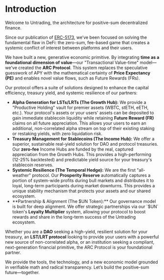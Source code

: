 # Introduction

Welcome to Untrading, the architecture for positive-sum decentralized finance.

Since our publication of [ERC-5173](https://eips.ethereum.org/EIPS/eip-5173), we’ve been focused on solving the fundamental flaw in DeFi: the zero-sum, fee-based game that creates a systemic conflict of interest between platforms and their users.

We have built a new, generative economic primitive. By integrating **time as a foundational dimension of value**—our "Transactional Value-time" model—we've created the **ARC Protocol**. This system replaces the speculative guesswork of APY with the mathematical certainty of **Price Expectancy (PE)** and enables novel value flows, such as Future Rewards (FRs).

Our protocol offers a suite of solutions designed to enhance the capital efficiency, treasury yield, and systemic resilience of our partners:

* **Alpha Generation for LSTs/LRTs (The Growth Hub):** We provide a "Productive Holding" vault for premier assets (WBTC, stETH, eETH, etc.). Your protocol's assets or your users' assets can be deposited to gain immediate stablecoin liquidity while retaining **Future Reward (FR)** claims on all future appreciation. This allows your users to earn an additional, non-correlated alpha stream on top of their existing staking or restaking yields, with zero liquidation risk.
* **Treasury Management for Stablecoins (The Income Hub):** We offer a superior, sustainable real-yield solution for DAO and protocol treasuries. Our **zero-fee** Income Hubs are funded by the real, captured appreciation from the Growth Hubs. This provides a high-performing (12-25% backtested) and predictable yield source for your treasury's stablecoin reserves.
* **Systemic Resilience (The Temporal Hedge):** We are the first "all-weather" protocol. Our **Prosperity Reserve** automatically captures a portion of system-wide profits during bull markets and distributes it to loyal, long-term participants during market downturns. This provides a unique stability mechanism that protects your assets and our shared ecosystem.
* **Partnership & Alignment (The $UN Token):** Our governance model is built for deep alignment. We offer strategic partnerships via our `$UN` token's **Loyalty Multiplier** system, allowing your protocol to boost rewards and share in the long-term success of the Untrading ecosystem.

Whether you are a **DAO** seeking a high-yield, resilient solution for your treasury, an **LST/LRT protocol** looking to provide your users with a powerful new source of non-correlated alpha, or an institution seeking a compliant, next-generation financial primitive, the ARC Protocol is your foundational partner.

We provide the tools, the technology, and a new economic model grounded in verifiable math and radical transparency. Let’s build the positive-sum future—together.
